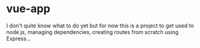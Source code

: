 # vue-app
I don't quite know what to do yet but for now this is a project to get used to node.js, managing dependencies, creating routes from scratch using Express...
